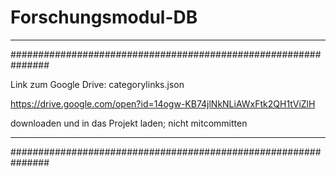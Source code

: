 # Forschungsmodul-DB

_______________________________________________________________
###############################################################

Link zum Google Drive: categorylinks.json

https://drive.google.com/open?id=14ogw-KB74jlNkNLiAWxFtk2QH1tViZlH

downloaden und in das Projekt laden; nicht mitcommitten
_______________________________________________________________
###############################################################
